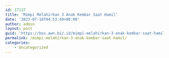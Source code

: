 ```yaml
---
id: 17137
title: 'Mimpi Melahirkan 3 Anak Kembar Saat Hamil'
date: '2023-07-18T04:53:49+00:00'
author: admin
layout: post
guid: 'https://bos.awn.biz.id/mimpi-melahirkan-3-anak-kembar-saat-hamil/'
permalink: /mimpi-melahirkan-3-anak-kembar-saat-hamil/
categories:
    - Uncategorized
---
```


